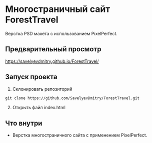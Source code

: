# Многостраничный сайт ForestTravel 
Верстка PSD макета с использованием PixelPerfect. 

## Предварительный просмотр
<https://savelyevdmitry.github.io/ForestTravel/>

## Запуск проекта
1) Склонировать репозиторий 
```html
git clone https://github.com/SavelyevDmitry/ForestTravel.git
```
2) Открыть файл index.html

## Что внутри
* Верстка многостраничного сайта с применением PixelPerfect.
